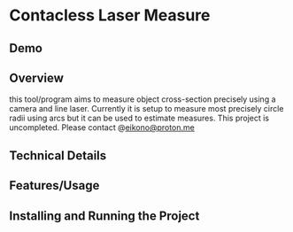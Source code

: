 # Contacless Laser Measure

## Demo


## Overview
this tool/program aims to measure object cross-section precisely using a camera and line laser. Currently it is setup to measure most precisely circle radii using arcs but it can be used to estimate measures. This project is uncompleted. Please contact @eikono@proton.me

## Technical Details


## Features/Usage


## Installing and Running the Project


